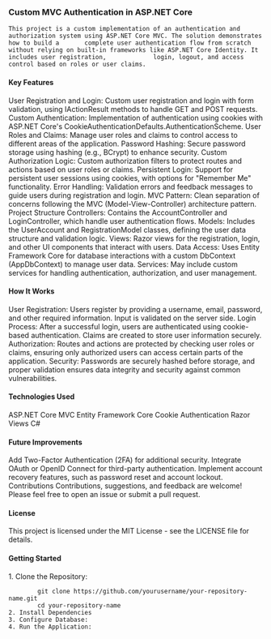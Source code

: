 <h3>Custom MVC Authentication in ASP.NET Core</h3>

    This project is a custom implementation of an authentication and authorization system using ASP.NET Core MVC. The solution demonstrates how to build a       complete user authentication flow from scratch without relying on built-in frameworks like ASP.NET Core Identity. It includes user registration,             login, logout, and access control based on roles or user claims.

<h4>Key Features</h4>
    User Registration and Login: Custom user registration and login with form validation, using IActionResult methods to handle GET and POST requests.
    Custom Authentication: Implementation of authentication using cookies with ASP.NET Core's CookieAuthenticationDefaults.AuthenticationScheme.
    User Roles and Claims: Manage user roles and claims to control access to different areas of the application.
    Password Hashing: Secure password storage using hashing (e.g., BCrypt) to enhance security.
    Custom Authorization Logic: Custom authorization filters to protect routes and actions based on user roles or claims.
    Persistent Login: Support for persistent user sessions using cookies, with options for "Remember Me" functionality.
    Error Handling: Validation errors and feedback messages to guide users during registration and login.
    MVC Pattern: Clean separation of concerns following the MVC (Model-View-Controller) architecture pattern.
    Project Structure
    Controllers: Contains the AccountController and LoginController, which handle user authentication flows.
    Models: Includes the UserAccount and RegistrationModel classes, defining the user data structure and validation logic.
    Views: Razor views for the registration, login, and other UI components that interact with users.
    Data Access: Uses Entity Framework Core for database interactions with a custom DbContext (AppDbContext) to manage user data.
    Services: May include custom services for handling authentication, authorization, and user management.
<h4>How It Works</h4>
    User Registration: Users register by providing a username, email, password, and other required information. Input is validated on the server side.
    Login Process: After a successful login, users are authenticated using cookie-based authentication. Claims are created to store user information securely.
    Authorization: Routes and actions are protected by checking user roles or claims, ensuring only authorized users can access certain parts of the application.
    Security: Passwords are securely hashed before storage, and proper validation ensures data integrity and security against common vulnerabilities.
<h4>Technologies Used</h4>
    ASP.NET Core MVC
    Entity Framework Core
    Cookie Authentication
    Razor Views
    C#
<h4>Future Improvements</h4>
    Add Two-Factor Authentication (2FA) for additional security.
    Integrate OAuth or OpenID Connect for third-party authentication.
    Implement account recovery features, such as password reset and account lockout.
    Contributions
    Contributions, suggestions, and feedback are welcome! Please feel free to open an issue or submit a pull request.

<h4>License</h4>
    This project is licensed under the MIT License - see the LICENSE file for details.


<h4>Getting Started</h4>
    1. Clone the Repository:

            git clone https://github.com/yourusername/your-repository-name.git
            cd your-repository-name
    2. Install Dependencies
    3. Configure Database:
    4. Run the Application:
